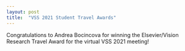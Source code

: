 ```yaml
---
layout: post
title:  "VSS 2021 Student Travel Awards"
---
```


Congratulations to Andrea Bocincova for winning the Elsevier/Vision Research Travel Award for the virtual VSS 2021 meeting!
